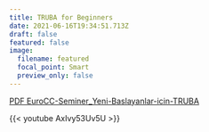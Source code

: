 ```yaml
---
title: TRUBA for Beginners
date: 2021-06-16T19:34:51.713Z
draft: false
featured: false
image:
  filename: featured
  focal_point: Smart
  preview_only: false
---
```

[PDF EuroCC-Seminer_Yeni-Baslayanlar-icin-TRUBA](/uploads/EuroCC-Seminer_Yeni-Baslayanlar-icin-TRUBA.pdf)


{{< youtube AxIvy53Uv5U >}}
